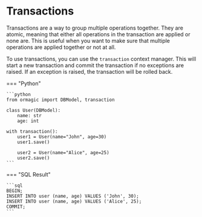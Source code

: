 # Transactions

Transactions are a way to group multiple operations together. They are atomic, meaning that either all operations in the transaction are applied or none are. This is useful when you want to make sure that multiple operations are applied together or not at all.

To use transactions, you can use the `transaction` context manager. This will start a new transaction and commit the transaction if no exceptions are raised. If an exception is raised, the transaction will be rolled back.

=== "Python"

    ```python
    from ormagic import DBModel, transaction

    class User(DBModel):
        name: str
        age: int

    with transaction():
        user1 = User(name="John", age=30)
        user1.save()

        user2 = User(name="Alice", age=25)
        user2.save()
    ```

=== "SQL Result"

    ```sql
    BEGIN;
    INSERT INTO user (name, age) VALUES ('John', 30);
    INSERT INTO user (name, age) VALUES ('Alice', 25);
    COMMIT;
    ```
